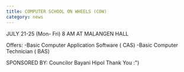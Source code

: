```yaml
---
title: COMPUTER SCHOOL ON WHEELS (COW)
category: news
---
```


JULY 21-25 (Mon- Fri)
8 AM AT MALANGEN HALL

Offers:
    -Basic Computer Application Software ( CAS)
    -Basic Computer Technician ( BAS)

SPONSORED BY: Councilor Bayani Hipol
Thank You :")
